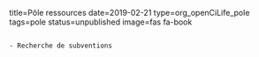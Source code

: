 title=Pôle ressources
date=2019-02-21
type=org_openCiLife_pole
tags=pole
status=unpublished
image=fas fa-book
~~~~~~

- Recherche de subventions